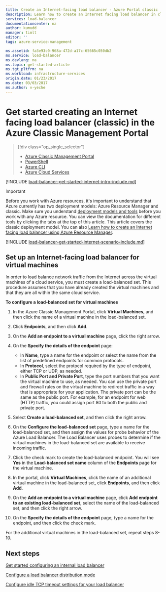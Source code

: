 ```yaml
---
title: Create an Internet-facing load balancer - Azure Portal classic | Azure
description: Learn how to create an Internet facing load balancer in classic deployment model using the Azure Classic Management Portal
services: load-balancer
documentationcenter: na
author: kumudd
manager: timlt
editor: ''
tags: azure-service-management

ms.assetid: fa3e93c0-968a-472d-a17c-65665c050db2
ms.service: load-balancer
ms.devlang: na
ms.topic: get-started-article
ms.tgt_pltfrm: na
ms.workload: infrastructure-services
origin.date: 01/23/2017
ms.date: 03/03/2017
ms.author: v-yeche
---
```


# Get started creating an Internet facing load balancer (classic) in the Azure Classic Management Portal
> [!div class="op_single_selector"]
>- [Azure Classic Management Portal](./load-balancer-get-started-internet-classic-portal.md)
>- [PowerShell](./load-balancer-get-started-internet-classic-ps.md)
>- [Azure CLI](./load-balancer-get-started-internet-classic-cli.md)
>- [Azure Cloud Services](./load-balancer-get-started-internet-classic-cloud.md)

[!INCLUDE [load-balancer-get-started-internet-intro-include.md](../../includes/load-balancer-get-started-internet-intro-include.md)]

> [!IMPORTANT]
> Before you work with Azure resources, it's important to understand that Azure currently has two deployment models: Azure Resource Manager and classic. Make sure you understand [deployment models and tools](../azure-classic-rm.md) before you work with any Azure resource. You can view the documentation for different tools by clicking the tabs at the top of this article. This article covers the classic deployment model. You can also [Learn how to create an Internet facing load balancer using Azure Resource Manager](./load-balancer-get-started-internet-arm-ps.md).

[!INCLUDE [load-balancer-get-started-internet-scenario-include.md](../../includes/load-balancer-get-started-internet-scenario-include.md)]

## Set up an Internet-facing load balancer for virtual machines

In order to load balance network traffic from the Internet across the virtual machines of a cloud service, you must create a load-balanced set. This procedure assumes that you have already created the virtual machines and that they are all within the same cloud service.

**To configure a load-balanced set for virtual machines**

1. In the Azure Classic Management Portal, click **Virtual Machines**, and then click the name of a virtual machine in the load-balanced set.
2. Click **Endpoints**, and then click **Add**.
3. On the **Add an endpoint to a virtual machine** page, click the right arrow.
4. On the **Specify the details of the endpoint** page:

    * In **Name**, type a name for the endpoint or select the name from the list of predefined endpoints for common protocols.
    * In **Protocol**, select the protocol required by the type of endpoint, either TCP or UDP, as needed.
    * In **Public Port and Private Port**, type the port numbers that you want the virtual machine to use, as needed. You can use the private port and firewall rules on the virtual machine to redirect traffic in a way that is appropriate for your application. The private port can be the same as the public port. For example, for an endpoint for web (HTTP) traffic, you could assign port 80 to both the public and private port.

5. Select **Create a load-balanced set**, and then click the right arrow.
6. On the **Configure the load-balanced set** page, type a name for the load-balanced set, and then assign the values for probe behavior of the Azure Load Balancer. The Load Balancer uses probes to determine if the virtual machines in the load-balanced set are available to receive incoming traffic.
7. Click the check mark to create the load-balanced endpoint. You will see **Yes** in the **Load-balanced set name** column of the **Endpoints** page for the virtual machine.
8. In the portal, click **Virtual Machines**, click the name of an additional virtual machine in the load-balanced set, click **Endpoints**, and then click **Add**.
9. On the **Add an endpoint to a virtual machine** page, click **Add endpoint to an existing load-balanced set**, select the name of the load-balanced set, and then click the right arrow.
10. On the **Specify the details of the endpoint** page, type a name for the endpoint, and then click the check mark.

For the additional virtual machines in the load-balanced set, repeat steps 8-10.

## Next steps

[Get started configuring an internal load balancer](./load-balancer-get-started-ilb-arm-ps.md)

[Configure a load balancer distribution mode](./load-balancer-distribution-mode.md)

[Configure idle TCP timeout settings for your load balancer](./load-balancer-tcp-idle-timeout.md)